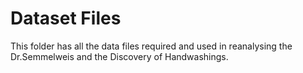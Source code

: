 # Dataset Files

This folder has all the data files required and used in reanalysing the Dr.Semmelweis and the Discovery of Handwashings.
